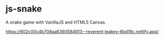 # js-snake

A snake game with VanillaJS and HTML5 Canvas.

https://602c00c4b708aa6360584613--reverent-leakey-6bd18c.netlify.app/